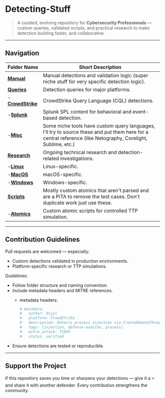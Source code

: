 # Detecting-Stuff
> A curated, evolving repository for **Cybersecurity Professionals** — custom queries, validated scripts, and practical research to make detection building faster, and collaborative.

---

##  Navigation

| Folder Name | Short Description |
|-----------|--------------|
| [**Manual**](./Manual) | Manual detections and validation logic (super niche stuff for very specific detection logic). |
| [**Queries**](./Queries) | Detection queries for major platforms. |
| -[**CrowdStrike**](./Queries/CrowdStrike) | CrowdStrike Query Language (CQL) detections. |
| -[**Splunk**](./Queries/Splunk) | Splunk SPL content for behavioral and event-based detection. |
| -[**Misc**](./Queries/Misc) | Some niche tools have custom query languages, I'll try to source these and put them here for a central reference (like Netography, Corelight, Sublime, etc.) |
| [**Research**](./Research) | Ongoing technical research and detection-related investigations. |
| -[**Linux**](./Research/Linux) | Linux-specific. |
| -[**MacOS**](./Research/MacOS) | macOS-specific. |
| -[**Windows**](./Research/Windows) | Windows-specific. |
| [**Scripts**](./Scripts) | Mostly custom atomics that aren't parsed and are a PITA to remove the test cases. Don't duplicate work just use these. |
| -[**Atomics**](./Scripts/Atomics) | Custom atomic scripts for controlled TTP simulation. |

---

## Contribution Guidelines

Pull requests are welcomed — especially:

- Custom detections validated in production environments.
- Platform-specific research or TTP simulations.

Guidelines:

- Follow folder structure and naming convention.
- Include metadata headers and MITRE references.
    - metadata headers:

        ```yaml
        # metadata:
        #   author: 0xjyl
        #   platform: CrowdStrike
        #   description: Detects process injection via CreateRemoteThread
        #   tags: [injection, defense-evasion, process]
        #   mitre_attack: T1055
        #   status: verified

- Ensure detections are tested or reproducible.

---

## Support the Project

If this repository saves you time or sharpens your detections — give it a ⭐ and share it with another defender. Every contribution strengthens the community.